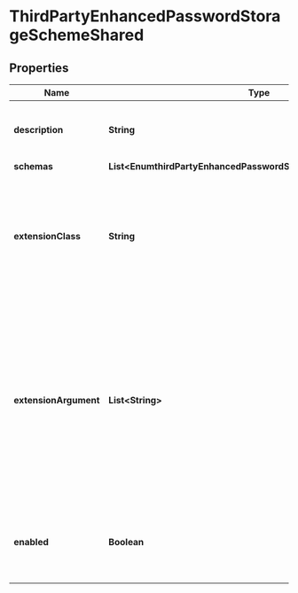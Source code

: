 

# ThirdPartyEnhancedPasswordStorageSchemeShared


## Properties

| Name | Type | Description | Notes |
|------------ | ------------- | ------------- | -------------|
|**description** | **String** | A description for this Password Storage Scheme |  [optional] |
|**schemas** | **List&lt;EnumthirdPartyEnhancedPasswordStorageSchemeSchemaUrn&gt;** |  |  |
|**extensionClass** | **String** | The fully-qualified name of the Java class providing the logic for the Third Party Enhanced Password Storage Scheme. |  |
|**extensionArgument** | **List&lt;String&gt;** | The set of arguments used to customize the behavior for the Third Party Enhanced Password Storage Scheme. Each configuration property should be given in the form &#39;name&#x3D;value&#39;. |  [optional] |
|**enabled** | **Boolean** | Indicates whether the Password Storage Scheme is enabled for use. |  |




